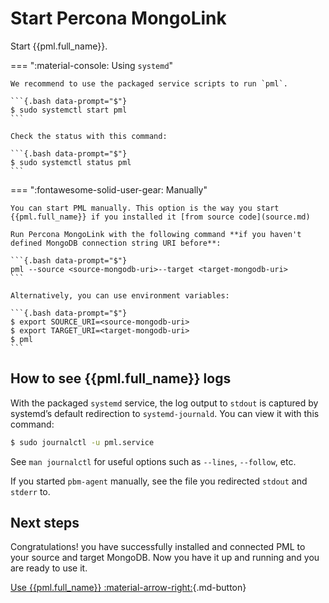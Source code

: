 # Start Percona MongoLink

Start {{pml.full_name}}.

=== ":material-console: Using `systemd`"

    We recommend to use the packaged service scripts to run `pml`.
    
    ```{.bash data-prompt="$"}
    $ sudo systemctl start pml
    ```

    Check the status with this command:

    ```{.bash data-prompt="$"}
    $ sudo systemctl status pml
    ```

=== ":fontawesome-solid-user-gear: Manually"

    You can start PML manually. This option is the way you start {{pml.full_name}} if you installed it [from source code](source.md) 

    Run Percona MongoLink with the following command **if you haven't defined MongoDB connection string URI before**:

    ```{.bash data-prompt="$"}
    pml --source <source-mongodb-uri>--target <target-mongodb-uri>
    ```

    Alternatively, you can use environment variables:

    ```{.bash data-prompt="$"}
    $ export SOURCE_URI=<source-mongodb-uri>
    $ export TARGET_URI=<target-mongodb-uri>
    $ pml 
    ```

## How to see {{pml.full_name}} logs

With the packaged `systemd` service, the log output to `stdout` is captured by
systemd’s default redirection to `systemd-journald`. You can view it with this
command:

```{.bash data-prompt="$"}
$ sudo journalctl -u pml.service
```

See `man journalctl` for useful options such as `--lines`, `--follow`, etc.


If you started `pbm-agent` manually, see the file you redirected `stdout` and `stderr` to.


## Next steps

Congratulations! you have successfully installed and connected PML to your source and target MongoDB. Now you have it up and running and you are ready to use it.

[Use {{pml.full_name}} :material-arrow-right:](usage.md){.md-button}